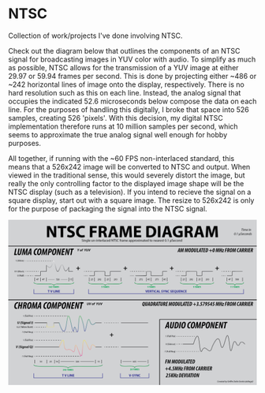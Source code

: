 # NTSC
Collection of work/projects I've done involving NTSC. 

Check out the diagram below that outlines the components of an NTSC signal for broadcasting images in YUV color with audio. To simplify as much as possible, NTSC allows for the transmission of a YUV image at either 29.97 or 59.94 frames per second. This is done by projecting either ~486 or ~242 horizontal lines of image onto the display, respectively. There is no hard resolution such as this on each line. Instead, the analog signal that occupies the indicated 52.6 microseconds below compose the data on each line. For the purposes of handling this digitally, I broke that space into 526 samples, creating 526 'pixels'. With this decision, my digital NTSC implementation therefore runs at 10 million samples per second, which seems to approximate the true analog signal well enough for hobby purposes.

All together, if running with the ~60 FPS non-interlaced standard, this means that a 526x242 image will be converted to NTSC and output. When viewed in the traditional sense, this would severely distort the image, but really the only controlling factor to the displayed image shape will be the NTSC display (such as a television). If you intend to recieve the signal on a square display, start out with a square image. The resize to 526x242 is only for the purpose of packaging the signal into the NTSC signal.

![alt text](NTSC_Signal_Diagram.png)
